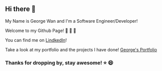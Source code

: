 ## Hi there 👋
My Name is George Wan and I'm a Software Engineer/Developer!

Welcome to my Github Page! :tada: :tada: :tada:

You can find me on [LindkedIn](https://www.linkedin.com/in/george-wan-aa4189193/)!

Take a look at my portfolio and the projects I have done! [George's Portfolio](singonwan.github.io)

### Thanks for dropping by, stay awesome! :star: 😄


<!--
**singonwan/singonwan** is a ✨ _special_ ✨ repository because its `README.md` (this file) appears on your GitHub profile.

Here are some ideas to get you started:

- 🔭 I’m currently working on ...
- 🌱 I’m currently learning ...
- 👯 I’m looking to collaborate on ...
- 🤔 I’m looking for help with ...
- 💬 Ask me about ...
- 📫 How to reach me: ...
- 😄 Pronouns: ...
- ⚡ Fun fact: ...
-->
